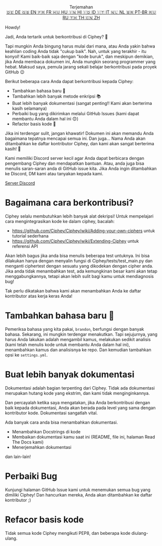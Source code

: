 <p align="center">
Terjemahan <br>
<a href=https://github.com/Ciphey/Ciphey/tree/master/translations/de/CONTRIBUTING.md>🇩🇪 DE   </a>
<a href=https://github.com/Ciphey/Ciphey/tree/master/translations/de/CONTRIBUTING.md>🇬🇧 EN   </a>
<a href=https://github.com/Ciphey/Ciphey/tree/master/translations/fr/CONTRIBUTING.md>🇫🇷 FR   </a>
<a href=https://github.com/Ciphey/Ciphey/tree/master/translations/hu/CONTRIBUTING.md>🇭🇺 HU   </a>
<a href=https://github.com/Ciphey/Ciphey/tree/master/translations/hi/CONTRIBUTING.md>🇮🇳 HI   </a>
<a href=https://github.com/Ciphey/Ciphey/tree/master/translations/id/CONTRIBUTING.md>🇮🇩 ID   </a>
<a href=https://github.com/Ciphey/Ciphey/tree/master/translations/it/CONTRIBUTING.md>🇮🇹 IT   </a>
<a href=https://github.com/Ciphey/Ciphey/tree/master/translations/nl/CONTRIBUTING.md>🇳🇱 NL   </a>
<a href=https://github.com/Ciphey/Ciphey/tree/master/translations/pt-br/CONTRIBUTING.md>🇧🇷 PT-BR   </a>
<a href=https://github.com/Ciphey/Ciphey/tree/master/translations/ru/CONTRIBUTING.md>🇷🇺 RU   </a>
<a href="https://github.com/Ciphey/Ciphey/tree/master/translations/th/CONTRIBUTING.md">🇹🇭 TH   </a>
<a href=https://github.com/Ciphey/Ciphey/tree/master/translations/zh/CONTRIBUTING.md>🇨🇳 ZH   </a>
</p>

Howdy!

Jadi, Anda tertarik untuk berkontribusi di Ciphey? 🤔

Tapi mungkin Anda bingung harus mulai dari mana, atau Anda yakin bahwa keahlian coding Anda tidak "cukup baik". Nah, untuk yang terakhir - itu konyol! Kami baik-baik saja dengan "kode buruk", dan meskipun demikian, jika Anda membaca dokumen ini, Anda mungkin seorang programmer yang hebat. Maksud saya, pemula jarang sekali belajar berkontribusi pada proyek GitHub 😉

Berikut beberapa cara Anda dapat berkontribusi kepada Ciphey:

- Tambahkan bahasa baru 🧏
- Tambahkan lebih banyak metode enkripsi 📚
- Buat lebih banyak dokumentasi (sangat penting‼️ Kami akan berterima kasih selamanya)
- Perbaiki bug yang dikirimkan melalui GitHub Issues (kami dapat membantu Anda dalam hal ini 😊)
- Refactor basis kode 🥺

Jika ini terdengar sulit, jangan khawatir! Dokumen ini akan memandu Anda bagaimana tepatnya mencapai semua ini. Dan juga... Nama Anda akan ditambahkan ke daftar kontributor Ciphey, dan kami akan sangat berterima kasih! 🙏

Kami memiliki Discord server kecil agar Anda dapat berbicara dengan pengembang Ciphey dan mendapatkan bantuan. Atau, anda juga bisa menulis saran-saran anda di GitHub issue kita. Jika Anda ingin ditambahkan ke Discord, DM kami atau tanyakan kepada kami.

[Server Discord](https://discord.gg/KfyRUWw)

# Bagaimana cara berkontribusi?

Ciphey selalu membutuhkan lebih banyak alat dekripsi! Untuk mempelajari cara mengintegrasikan kode ke dalam ciphey, bacalah:

- <https://github.com/Ciphey/Ciphey/wiki/Adding-your-own-ciphers> untuk tutorial sederhana
- <https://github.com/Ciphey/Ciphey/wiki/Extending-Ciphey> untuk referensi API

Akan lebih bagus jika anda bisa menulis beberapa test untuknya. Ini bisa dilakukan hanya dengan menyalin fungsi di Ciphey/tests/test_main.py dan menganti ciphertest dengan sesuatu yang dikodekan dengan cipher anda. Jika anda tidak menambahkan test, ada kemungkinan besar kami akan tetap menggabungkannya, tetapi akan lebih sulit bagi kamu untuk mendiagnosis bug!

Tak perlu dikatakan bahwa kami akan menambahkan Anda ke daftar kontributor atas kerja keras Anda!

# Tambahkan bahasa baru 🧏

Pemeriksa bahasa yang kita pakai, `brandon`, berfungsi dengan banyak bahasa. Sekarang, ini mungkin terdengar menakutkan.
Tapi sejujurnya, yang harus Anda lakukan adalah mengambil kamus, melakukan sedikit analisis (kami telah menulis kode untuk membantu Anda dalam hal ini), menambahkan kamus dan analisisnya ke repo. Dan kemudian tambahkan opsi ke `settings.yml`.

# Buat lebih banyak dokumentasi

Dokumentasi adalah bagian terpenting dari Ciphey. Tidak ada dokumentasi merupakan hutang kode yang ekstrim, dan kami tidak menginginkannya.

Dan percayalah ketika saya mengatakan, jika Anda berkontribusi dengan baik kepada dokumentasi, Anda akan berada pada level yang sama dengan kontributor kode. Dokumentasi sangatlah vital.

Ada banyak cara anda bisa menambahkan dokumentasi.

- Menambahkan Docstrings di kode
- Membaikan dokumentasi kamu saat ini (README, file ini, halaman Read The Docs kami)
- Menerjemahkan dokumentasi

dan lain-lain!

# Perbaiki Bug

Kunjungi halaman GitHub Issue kami untuk menemukan semua bug yang dimiliki Ciphey! Dan hancurkan mereka, Anda akan ditambahkan ke daftar kontributor ;)

# Refacor basis kode

Tidak semua kode Ciphey mengikuti PEP8, dan beberapa kode diulang-ulang.
